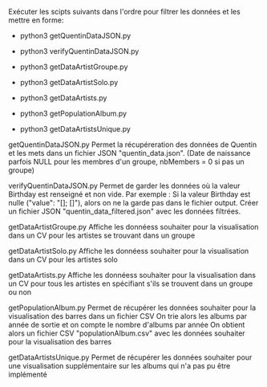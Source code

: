 Exécuter les scipts suivants dans l'ordre pour filtrer les données et les mettre en forme:
- python3 getQuentinDataJSON.py
- python3 verifyQuentinDataJSON.py
- python3 getDataArtistGroupe.py
- python3 getDataArtistSolo.py
- python3 getDataArtists.py

- python3 getPopulationAlbum.py
- python3 getDataArtistsUnique.py


getQuentinDataJSON.py
Permet la récupéreration des données de Quentin et les mets dans un fichier JSON "quentin_data.json".
(Date de naissance parfois NULL pour les membres d'un groupe, nbMembers = 0 si pas un groupe)


verifyQuentinDataJSON.py
Permet de garder les données où la valeur Birthday est renseigné et non vide.
Par exemple : Si la valeur Birthday est nulle ("value": "[]; []"), alors on ne la garde pas dans le fichier output.
Créer un fichier JSON "quentin_data_filtered.json" avec les données filtrées.

getDataArtistGroupe.py
Affiche les donnéess souhaiter pour la visualisation dans un CV pour les artistes se trouvant dans un groupe

getDataArtistSolo.py
Affiche les donnéess souhaiter pour la visualisation dans un CV pour les artistes solo

getDataArtists.py
Affiche les donnéess souhaiter pour la visualisation dans un CV pour tous les artistes en spécifiant s'ils se trouvent dans un groupe ou non



getPopulationAlbum.py
Permet de récupérer les données souhaiter pour la visualisation des barres dans un fichier CSV
On trie alors les albums par année de sortie et on compte le nombre d'albums par année
On obtient alors un fichier CSV "populationAlbum.csv" avec les données souhaiter pour la visualisation des barres

getDataArtistsUnique.py
Permet de récupérer les données souhaiter pour une visualisation supplémentaire sur les albums qui n'a pas pu être implémenté
